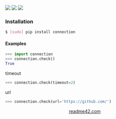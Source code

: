 <!--
https://readme42.com
-->


[![](https://img.shields.io/pypi/v/connection.svg?maxAge=3600)](https://pypi.org/project/connection/)
[![](https://img.shields.io/badge/License-Unlicense-blue.svg?longCache=True)](https://unlicense.org/)
[![](https://github.com/andrewp-as-is/connection.py/workflows/tests42/badge.svg)](https://github.com/andrewp-as-is/connection.py/actions)

### Installation
```bash
$ [sudo] pip install connection
```

#### Examples
```python
>>> import connection
>>> connection.check()
True
```

timeout
```python
>>> connection.check(timeout=2)
```

url
```python
>>> connection.check(url='https://github.com/')
```

<p align="center">
    <a href="https://readme42.com/">readme42.com</a>
</p>
